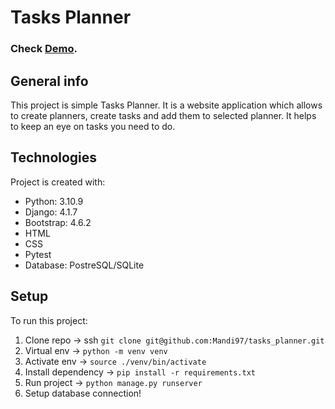 # Tasks Planner
### Check [Demo](https://tasks-planner.herokuapp.com/).

## General info
This project is simple Tasks Planner. 
It is a website application which allows to create planners, create tasks and add them to selected planner.
It helps to keep an eye on tasks you need to do.

## Technologies
Project is created with:
* Python: 3.10.9
* Django: 4.1.7
* Bootstrap: 4.6.2
* HTML
* CSS
* Pytest
* Database: PostreSQL/SQLite

## Setup
To run this project:

1. Clone repo -> ssh `git clone git@github.com:Mandi97/tasks_planner.git`
2. Virtual env -> `python -m venv venv`
3. Activate env -> `source ./venv/bin/activate`
4. Install dependency -> `pip install -r requirements.txt`
5. Run project -> `python manage.py runserver`
6. Setup database connection!
